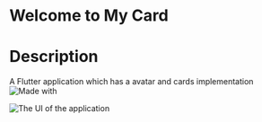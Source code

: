 # Welcome to My Card



# Description

A Flutter application which has a avatar and cards implementation  
![Made with](https://flutter.dev/images/flutter-logo-sharing.png)

![ The UI of the application ](https://i.ibb.co/61Lv0HM/Screenshot-20200719-140444.jpg)


